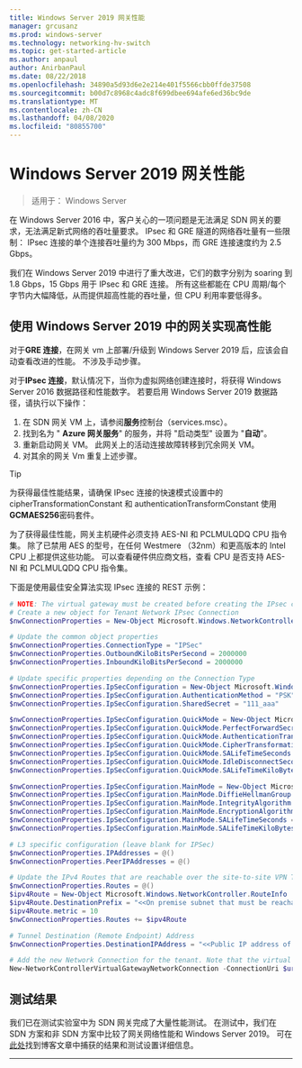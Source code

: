 ```yaml
---
title: Windows Server 2019 网关性能
manager: grcusanz
ms.prod: windows-server
ms.technology: networking-hv-switch
ms.topic: get-started-article
ms.author: anpaul
author: AnirbanPaul
ms.date: 08/22/2018
ms.openlocfilehash: 34890a5d93d6e2e214e401f5566cbb0ffde37508
ms.sourcegitcommit: b00d7c8968c4adc8f699dbee694afe6ed36bc9de
ms.translationtype: MT
ms.contentlocale: zh-CN
ms.lasthandoff: 04/08/2020
ms.locfileid: "80855700"
---
```

# <a name="windows-server-2019-gateway-performance"></a>Windows Server 2019 网关性能

>适用于： Windows Server


在 Windows Server 2016 中，客户关心的一项问题是无法满足 SDN 网关的要求，无法满足新式网络的吞吐量要求。 IPsec 和 GRE 隧道的网络吞吐量有一些限制： IPsec 连接的单个连接吞吐量约为 300 Mbps，而 GRE 连接速度约为 2.5 Gbps。

我们在 Windows Server 2019 中进行了重大改进，它们的数字分别为 soaring 到 1.8 Gbps，15 Gbps 用于 IPsec 和 GRE 连接。 所有这些都能在 CPU 周期/每个字节内大幅降低，从而提供超高性能的吞吐量，但 CPU 利用率要低得多。

## <a name="enable-high-performance-with-gateways-in-windows-server-2019"></a>使用 Windows Server 2019 中的网关实现高性能

对于**GRE 连接**，在网关 vm 上部署/升级到 Windows Server 2019 后，应该会自动查看改进的性能。 不涉及手动步骤。

对于**IPsec 连接**，默认情况下，当你为虚拟网络创建连接时，将获得 Windows Server 2016 数据路径和性能数字。 若要启用 Windows Server 2019 数据路径，请执行以下操作：

   1. 在 SDN 网关 VM 上，请参阅**服务**控制台（services.msc）。
   2. 找到名为 " **Azure 网关服务**" 的服务，并将 "启动类型" 设置为 "**自动**"。
   3. 重新启动网关 VM。
      此网关上的活动连接故障转移到冗余网关 VM。
   4. 对其余的网关 Vm 重复上述步骤。

>[!TIP]
>为获得最佳性能结果，请确保 IPsec 连接的快速模式设置中的 cipherTransformationConstant 和 authenticationTransformConstant 使用**GCMAES256**密码套件。
>
>为了获得最佳性能，网关主机硬件必须支持 AES-NI 和 PCLMULQDQ CPU 指令集。 除了已禁用 AES 的型号，在任何 Westmere （32nm）和更高版本的 Intel CPU 上都提供这些功能。 可以查看硬件供应商文档，查看 CPU 是否支持 AES-NI 和 PCLMULQDQ CPU 指令集。

下面是使用最佳安全算法实现 IPsec 连接的 REST 示例：

```PowerShell
# NOTE: The virtual gateway must be created before creating the IPsec connection. More details here.
# Create a new object for Tenant Network IPsec Connection  
$nwConnectionProperties = New-Object Microsoft.Windows.NetworkController.NetworkConnectionProperties   

# Update the common object properties  
$nwConnectionProperties.ConnectionType = "IPSec"   
$nwConnectionProperties.OutboundKiloBitsPerSecond = 2000000   
$nwConnectionProperties.InboundKiloBitsPerSecond = 2000000  

# Update specific properties depending on the Connection Type  
$nwConnectionProperties.IpSecConfiguration = New-Object Microsoft.Windows.NetworkController.IpSecConfiguration   
$nwConnectionProperties.IpSecConfiguration.AuthenticationMethod = "PSK"   
$nwConnectionProperties.IpSecConfiguration.SharedSecret = "111_aaa"   

$nwConnectionProperties.IpSecConfiguration.QuickMode = New-Object Microsoft.Windows.NetworkController.QuickMode   
$nwConnectionProperties.IpSecConfiguration.QuickMode.PerfectForwardSecrecy = "PFS2048"   
$nwConnectionProperties.IpSecConfiguration.QuickMode.AuthenticationTransformationConstant = "GCMAES256"   
$nwConnectionProperties.IpSecConfiguration.QuickMode.CipherTransformationConstant = "GCMAES256"   
$nwConnectionProperties.IpSecConfiguration.QuickMode.SALifeTimeSeconds = 3600   
$nwConnectionProperties.IpSecConfiguration.QuickMode.IdleDisconnectSeconds = 500   
$nwConnectionProperties.IpSecConfiguration.QuickMode.SALifeTimeKiloBytes = 2000   

$nwConnectionProperties.IpSecConfiguration.MainMode = New-Object Microsoft.Windows.NetworkController.MainMode   
$nwConnectionProperties.IpSecConfiguration.MainMode.DiffieHellmanGroup = "Group2"   
$nwConnectionProperties.IpSecConfiguration.MainMode.IntegrityAlgorithm = "SHA256"   
$nwConnectionProperties.IpSecConfiguration.MainMode.EncryptionAlgorithm = "AES256"   
$nwConnectionProperties.IpSecConfiguration.MainMode.SALifeTimeSeconds = 28800
$nwConnectionProperties.IpSecConfiguration.MainMode.SALifeTimeKiloBytes = 2000   

# L3 specific configuration (leave blank for IPSec)  
$nwConnectionProperties.IPAddresses = @()   
$nwConnectionProperties.PeerIPAddresses = @()   

# Update the IPv4 Routes that are reachable over the site-to-site VPN Tunnel  
$nwConnectionProperties.Routes = @()   
$ipv4Route = New-Object Microsoft.Windows.NetworkController.RouteInfo   
$ipv4Route.DestinationPrefix = "<<On premise subnet that must be reachable over the VPN tunnel. Ex: 10.0.0.0/24>>"   
$ipv4Route.metric = 10   
$nwConnectionProperties.Routes += $ipv4Route   

# Tunnel Destination (Remote Endpoint) Address  
$nwConnectionProperties.DestinationIPAddress = "<<Public IP address of the On-Premise VPN gateway. Ex: 192.168.3.4>>"   

# Add the new Network Connection for the tenant. Note that the virtual gateway must be created before creating the IPsec connection. $uri is the REST URI of your deployment and must be in the form of “https://<REST URI>”  
New-NetworkControllerVirtualGatewayNetworkConnection -ConnectionUri $uri -VirtualGatewayId $virtualGW.ResourceId -ResourceId "Contoso_IPSecGW" -Properties $nwConnectionProperties -Force
```

## <a name="testing-results"></a>测试结果

我们已在测试实验室中为 SDN 网关完成了大量性能测试。 在测试中，我们在 SDN 方案和非 SDN 方案中比较了网关网络性能和 Windows Server 2019。 可在[此处](https://blogs.technet.microsoft.com/networking/2018/08/15/high-performance-gateways/)找到博客文章中捕获的结果和测试设置详细信息。

---